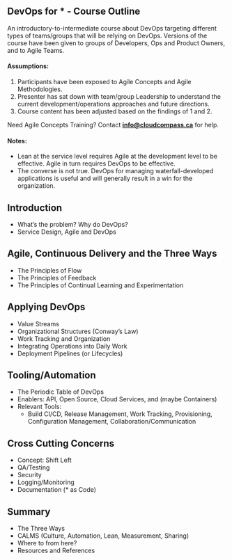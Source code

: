 DevOps for * - Course Outline
-----------------

An introductory-to-intermediate course about DevOps targeting different types of teams/groups that will be relying on DevOps. Versions of the course have been given to groups of Developers, Ops and Product Owners, and to Agile Teams.

#### Assumptions:
1. Participants have been exposed to Agile Concepts and Agile Methodologies.
2. Presenter has sat down with team/group Leadership to understand the current development/operations approaches and future directions.
3. Course content has been adjusted based on the findings of 1 and 2.

Need Agile Concepts Training?  Contact **info@cloudcompass.ca** for help.

#### Notes:
* Lean at the service level requires Agile at the development level to be effective.  Agile in turn requires DevOps to be effective.
* The converse is not true.  DevOps for managing waterfall-developed applications is useful and will generally result in a win for the organization.

## Introduction
- What’s the problem? Why do DevOps?
- Service Design, Agile and DevOps

## Agile, Continuous Delivery and the Three Ways
- The Principles of Flow
- The Principles of Feedback
- The Principles of Continual Learning and Experimentation

## Applying DevOps
- Value Streams
- Organizational Structures (Conway’s Law)
- Work Tracking and Organization
- Integrating Operations into Daily Work
- Deployment Pipelines (or Lifecycles)

## Tooling/Automation
- The Periodic Table of DevOps
- Enablers: API, Open Source, Cloud Services, and (maybe Containers)
- Relevant Tools:
  - Build CI/CD, Release Management, Work Tracking, Provisioning, Configuration Management, Collaboration/Communication

## Cross Cutting Concerns
- Concept: Shift Left
- QA/Testing
- Security
- Logging/Monitoring
- Documentation (* as Code)

## Summary
- The Three Ways
- CALMS (Culture, Automation, Lean, Measurement, Sharing)
- Where to from here?
- Resources and References
